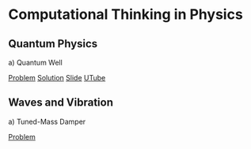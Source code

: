 # Computational Thinking in Physics


## Quantum Physics
a) Quantum Well

[Problem](QuantumPhysics_Q1.md)
[Solution](designingQW.py)
[Slide](DesigningaQuantum‑WellInfra‑Red.pdf)
[UTube]()

## Waves and Vibration

a) Tuned-Mass Damper

[Problem](OptimisingaTuned-Mass-Damper.md)
